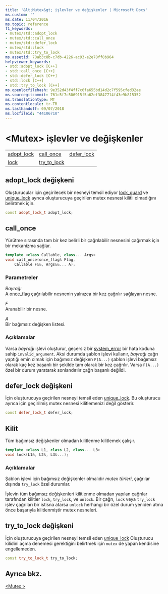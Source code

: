 ```yaml
---
title: '&lt;Mutex&gt; işlevler ve değişkenler | Microsoft Docs'
ms.custom: ''
ms.date: 11/04/2016
ms.topic: reference
f1_keywords:
- mutex/std::adopt_lock
- mutex/std::call_once
- mutex/std::defer_lock
- mutex/std::lock
- mutex/std::try_to_lock
ms.assetid: 78ab3c8b-c7db-4226-ac93-e2e78ff8b964
helpviewer_keywords:
- std::adopt_lock [C++]
- std::call_once [C++]
- std::defer_lock [C++]
- std::lock [C++]
- std::try_to_lock [C++]
ms.openlocfilehash: 9e352d43f4ff7c6fa655bd14d2c7f595cfed32ae
ms.sourcegitcommit: 761c5f7c506915f5a62ef3847714f43e9b815352
ms.translationtype: MT
ms.contentlocale: tr-TR
ms.lasthandoff: 09/07/2018
ms.locfileid: "44106710"
---
```

# <a name="ltmutexgt-functions-and-variables"></a>&lt;Mutex&gt; işlevler ve değişkenler

||||
|-|-|-|
|[adopt_lock](#adopt_lock)|[call_once](#call_once)|[defer_lock](#defer_lock)|
|[lock](#lock)|[try_to_lock](#try_to_lock)|

## <a name="adopt_lock"></a>  adopt_lock değişkeni

Oluşturucular için geçirilecek bir nesneyi temsil ediyor [lock_guard](../standard-library/lock-guard-class.md) ve [unique_lock](../standard-library/unique-lock-class.md) ayrıca oluşturucuya geçirilen mutex nesnesi kilitli olmadığını belirtmek için.

```cpp
const adopt_lock_t adopt_lock;
```

## <a name="call_once"></a>  call_once

Yürütme sırasında tam bir kez belirli bir çağrılabilir nesnesini çağırmak için bir mekanizma sağlar.

```cpp
template <class Callable, class... Args>
void call_once(once_flag& Flag,
    Callable F&&, Args&&... A);
```

### <a name="parameters"></a>Parametreler

*Bayrağı*<br/>
A [once_flag](../standard-library/once-flag-structure.md) çağrılabilir nesnenin yalnızca bir kez çağrılır sağlayan nesne.

*F*<br/>
Aranabilir bir nesne.

*A*<br/>
Bir bağımsız değişken listesi.

### <a name="remarks"></a>Açıklamalar

Varsa *bayrağı* işlevi oluşturur, geçersiz bir [system_error](../standard-library/system-error-class.md) bir hata koduna sahip `invalid_argument`. Aksi durumda şablon işlevi kullanır, *bayrağı* çağrı yaptığı emin olmak için bağımsız değişken `F(A...)` şablon işlevi bağımsız olarak kaç kez başarılı bir şekilde tam olarak bir kez çağrılır. Varsa `F(A...)` özel bir durum yaratarak sonlandırılır çağrı başarılı değildi.

## <a name="defer_lock"></a>  defer_lock değişkeni

İçin oluşturucuya geçirilen nesneyi temsil eden [unique_lock](../standard-library/unique-lock-class.md). Bu oluşturucu ayrıca için geçirilmiş mutex nesnesi kilitlemenizi değil gösterir.

```cpp
const defer_lock_t defer_lock;
```

## <a name="lock"></a>  Kilit

Tüm bağımsız değişkenler olmadan kilitlenme kilitlemek çalışır.

```cpp
template <class L1, class L2, class... L3>
void lock(L1&, L2&, L3&...);
```

### <a name="remarks"></a>Açıklamalar

Şablon işlevi için bağımsız değişkenler olmalıdır *mutex türleri*, çağrılar dışında `try_lock` özel durumlar.

İşlevin tüm bağımsız değişkenleri kilitlenme olmadan yapılan çağrılar tarafından kilitler `lock`, `try_lock`, ve `unlock`. Bir çağrı, `lock` veya `try_lock` işlev çağrıları bir istisna atarsa `unlock` herhangi bir özel durum yeniden atma önce başarıyla kilitlenmiştir mutex nesneleri.

## <a name="try_to_lock"></a>  try_to_lock değişkeni

İçin oluşturucuya geçirilen nesneyi temsil eden [unique_lock](../standard-library/unique-lock-class.md) Oluşturucu kilidini açma denemesi gerektiğini belirtmek için `mutex` de yapan kendisine engellemeden.

```cpp
const try_to_lock_t try_to_lock;
```

## <a name="see-also"></a>Ayrıca bkz.

[\<Mutex >](../standard-library/mutex.md)<br/>
